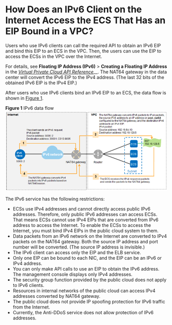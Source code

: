 # How Does an IPv6 Client on the Internet Access the ECS That Has an EIP Bound in a VPC?<a name="faq_connect_0002"></a>

Users who use IPv6 clients can call the required API to obtain an IPv6 EIP and bind this EIP to an ECS in the VPC. Then, the users can use the EIP to access the ECSs in the VPC over the Internet.

For details, see  **Floating IP Address \(IPv6\)**  \>  **Creating a Floating IP Address**  in the  _[Virtual Private Cloud API Reference](https://docs.otc.t-systems.com/en-us/api/vpc/en-us_topic_0050065465.html)___. The NAT64 gateway in the data center will convert the IPv6 EIP to the IPv4 address. \(The last 32 bits of the obtained IPv6 EIP is the IPv4 EIP.\)

After users who use IPv6 clients bind an IPv6 EIP to an ECS, the data flow is shown in  [Figure 1](#en-us_topic_0118499049_fig1038524023539).

**Figure  1**  IPv6 data flow<a name="en-us_topic_0118499049_fig1038524023539"></a>  
![](figures/ipv6-data-flow.png "ipv6-data-flow")

The IPv6 service has the following restrictions:

-   ECSs use IPv4 addresses and cannot directly access public IPv6 addresses. Therefore, only public IPv6 addresses can access ECSs. That means ECSs cannot use IPv4 EIPs that are converted from IPv6 address to access the Internet. To enable the ECSs to access the Internet, you must bind IPv4 EIPs in the public cloud system to them.
-   Data packets from an IPv6 network on the Internet are converted to IPv4 packets on the NAT64 gateway. Both the source IP address and port number will be converted. \(The source IP address is invisible.\)
-   The IPv6 client can access only the EIP and the ELB service.
-   Only one EIP can be bound to each NIC, and the EIP can be an IPv6 or IPv4 address.
-   You can only make API calls to use an EIP to obtain the IPv6 address. The management console displays only IPv4 addresses.
-   The security group function provided by the public cloud does not apply to IPv6 clients.
-   Resources in internal networks of the public cloud can access IPv4 addresses converted by NAT64 gateway.
-   The public cloud does not provide IP spoofing protection for IPv6 traffic from the Internet.
-   Currently, the Anti-DDoS service does not allow protection of IPv6 addresses.

